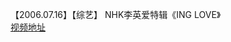 【2006.07.16】【综艺】 NHK李英爱特辑《ING LOVE》      
[视频地址](https://video.h5.weibo.cn/1034:4366485402131874/4366487454522725)
